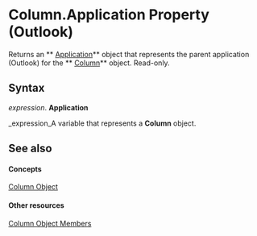 
# Column.Application Property (Outlook)

Returns an  ** [Application](797003e7-ecd1-eccb-eaaf-32d6ddde8348.md)** object that represents the parent application (Outlook) for the ** [Column](b7eb6916-2d80-57c3-2077-47a2a4c73185.md)** object. Read-only.


## Syntax

 _expression_. **Application**

 _expression_A variable that represents a  **Column** object.


## See also


#### Concepts


 [Column Object](b7eb6916-2d80-57c3-2077-47a2a4c73185.md)
#### Other resources


 [Column Object Members](c9b724b2-49e3-8cd5-95c7-0e4ea423df46.md)
